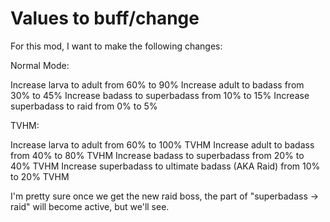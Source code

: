 # Values to buff/change
For this mod, I want to make the following changes: 

Normal Mode:

Increase larva to adult from 60% to 90%
Increase adult to badass from 30% to 45%
Increase badass to superbadass from 10% to 15%
Increase superbadass to raid from 0% to 5%



TVHM:

Increase larva to adult from 60% to 100% TVHM
Increase adult to badass from 40% to 80% TVHM
Increase badass to superbadass from 20% to 40% TVHM
Increase superbadass to ultimate badass (AKA Raid) from 10% to 20% TVHM 

I'm pretty sure once we get the new raid boss, the part of "superbadass -> raid" will become active, but we'll see.
